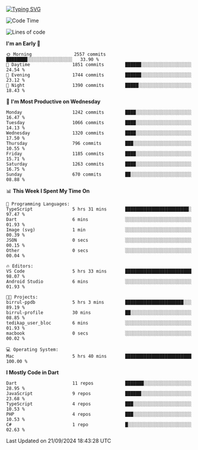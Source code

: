 
<a href="https://git.io/typing-svg"><img src="https://readme-typing-svg.demolab.com?font=Source+Code+Pro&pause=1000&random=false&width=435&lines=Hey+%F0%9F%A5%B6+iam+Yaskraz" alt="Typing SVG" /></a>
<!--START_SECTION:waka-->
![Code Time](http://img.shields.io/badge/Code%20Time-602%20hrs%205%20mins-blue)

![Lines of code](https://img.shields.io/badge/From%20Hello%20World%20I%27ve%20Written-4.6%20million%20lines%20of%20code-blue)

**I'm an Early 🐤** 

```text
🌞 Morning                2557 commits        ████████░░░░░░░░░░░░░░░░░   33.90 % 
🌆 Daytime                1851 commits        ██████░░░░░░░░░░░░░░░░░░░   24.54 % 
🌃 Evening                1744 commits        ██████░░░░░░░░░░░░░░░░░░░   23.12 % 
🌙 Night                  1390 commits        █████░░░░░░░░░░░░░░░░░░░░   18.43 % 
```
📅 **I'm Most Productive on Wednesday** 

```text
Monday                   1242 commits        ████░░░░░░░░░░░░░░░░░░░░░   16.47 % 
Tuesday                  1066 commits        ████░░░░░░░░░░░░░░░░░░░░░   14.13 % 
Wednesday                1320 commits        ████░░░░░░░░░░░░░░░░░░░░░   17.50 % 
Thursday                 796 commits         ███░░░░░░░░░░░░░░░░░░░░░░   10.55 % 
Friday                   1185 commits        ████░░░░░░░░░░░░░░░░░░░░░   15.71 % 
Saturday                 1263 commits        ████░░░░░░░░░░░░░░░░░░░░░   16.75 % 
Sunday                   670 commits         ██░░░░░░░░░░░░░░░░░░░░░░░   08.88 % 
```


📊 **This Week I Spent My Time On** 

```text
💬 Programming Languages: 
TypeScript               5 hrs 31 mins       ████████████████████████░   97.47 % 
Dart                     6 mins              ░░░░░░░░░░░░░░░░░░░░░░░░░   01.93 % 
Image (svg)              1 min               ░░░░░░░░░░░░░░░░░░░░░░░░░   00.39 % 
JSON                     0 secs              ░░░░░░░░░░░░░░░░░░░░░░░░░   00.15 % 
Other                    0 secs              ░░░░░░░░░░░░░░░░░░░░░░░░░   00.04 % 

🔥 Editors: 
VS Code                  5 hrs 33 mins       █████████████████████████   98.07 % 
Android Studio           6 mins              ░░░░░░░░░░░░░░░░░░░░░░░░░   01.93 % 

🐱‍💻 Projects: 
birrul-ppdb              5 hrs 3 mins        ██████████████████████░░░   89.19 % 
birrul-profile           30 mins             ██░░░░░░░░░░░░░░░░░░░░░░░   08.85 % 
tedikap_user_bloc        6 mins              ░░░░░░░░░░░░░░░░░░░░░░░░░   01.93 % 
macbook                  0 secs              ░░░░░░░░░░░░░░░░░░░░░░░░░   00.02 % 

💻 Operating System: 
Mac                      5 hrs 40 mins       █████████████████████████   100.00 % 
```

**I Mostly Code in Dart** 

```text
Dart                     11 repos            ███████░░░░░░░░░░░░░░░░░░   28.95 % 
JavaScript               9 repos             ██████░░░░░░░░░░░░░░░░░░░   23.68 % 
TypeScript               4 repos             ███░░░░░░░░░░░░░░░░░░░░░░   10.53 % 
PHP                      4 repos             ███░░░░░░░░░░░░░░░░░░░░░░   10.53 % 
C#                       1 repo              █░░░░░░░░░░░░░░░░░░░░░░░░   02.63 % 
```




 Last Updated on 21/09/2024 18:43:28 UTC
<!--END_SECTION:waka-->
